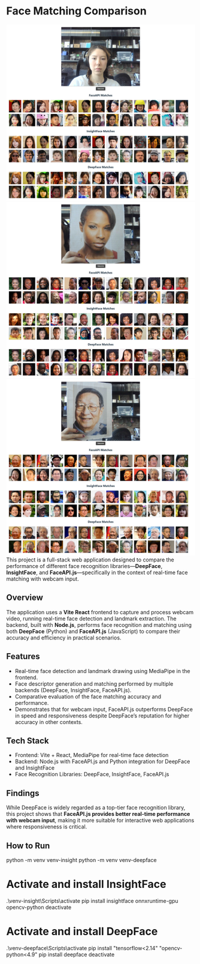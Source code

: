 # Face Matching Comparison
![0](0.png)
![1](1.png)
![2](2.png)
This project is a full-stack web application designed to compare the performance of different face recognition libraries—**DeepFace**, **InsightFace**, and **FaceAPI.js**—specifically in the context of real-time face matching with webcam input.

## Overview

The application uses a **Vite React** frontend to capture and process webcam video, running real-time face detection and landmark extraction. The backend, built with **Node.js**, performs face recognition and matching using both **DeepFace** (Python) and **FaceAPI.js** (JavaScript) to compare their accuracy and efficiency in practical scenarios.

## Features

- Real-time face detection and landmark drawing using MediaPipe in the frontend.
- Face descriptor generation and matching performed by multiple backends (DeepFace, InsightFace, FaceAPI.js).
- Comparative evaluation of the face matching accuracy and performance.
- Demonstrates that for webcam input, FaceAPI.js outperforms DeepFace in speed and responsiveness despite DeepFace’s reputation for higher accuracy in other contexts.

## Tech Stack

- Frontend: Vite + React, MediaPipe for real-time face detection
- Backend: Node.js with FaceAPI.js and Python integration for DeepFace and InsightFace
- Face Recognition Libraries: DeepFace, InsightFace, FaceAPI.js

## Findings

While DeepFace is widely regarded as a top-tier face recognition library, this project shows that **FaceAPI.js provides better real-time performance with webcam input**, making it more suitable for interactive web applications where responsiveness is critical.

## How to Run

python -m venv venv-insight
python -m venv venv-deepface
# Activate and install InsightFace
.\venv-insight\Scripts\activate
pip install insightface onnxruntime-gpu opencv-python
deactivate

# Activate and install DeepFace
.\venv-deepface\Scripts\activate
pip install "tensorflow<2.14" "opencv-python<4.9"
pip install deepface
deactivate